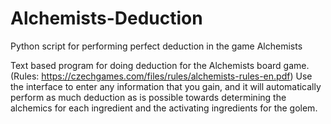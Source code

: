 # Alchemists-Deduction
Python script for performing perfect deduction in the game Alchemists

Text based program for doing deduction for the Alchemists board game. (Rules: https://czechgames.com/files/rules/alchemists-rules-en.pdf) Use the interface to enter any information that you gain, and it will automatically perform as much deduction as is possible towards determining the alchemics for each ingredient and the activating ingredients for the golem.
